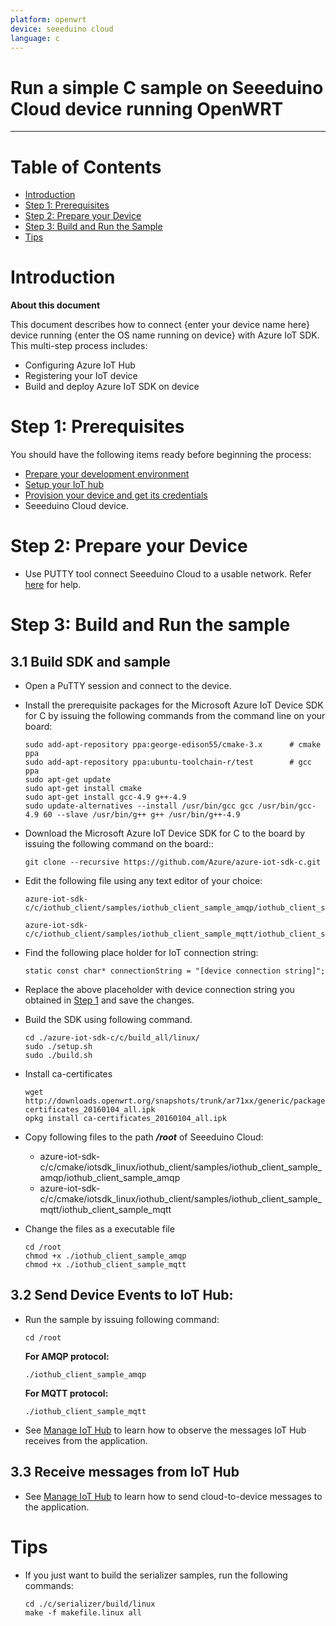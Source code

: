 ```yaml
---
platform: openwrt
device: seeeduino cloud
language: c
---
```


Run a simple C sample on Seeeduino Cloud device running OpenWRT
===
---

# Table of Contents

-   [Introduction](#Introduction)
-   [Step 1: Prerequisites](#Prerequisites)
-   [Step 2: Prepare your Device](#PrepareDevice)
-   [Step 3: Build and Run the Sample](#Build)
-   [Tips](#tips)


<a name="Introduction"></a>
# Introduction

**About this document**

This document describes how to connect {enter your device name here} device running {enter the OS name running on device} with Azure IoT SDK. This multi-step process includes:
-   Configuring Azure IoT Hub
-   Registering your IoT device
-   Build and deploy Azure IoT SDK on device

<a name="Prerequisites"></a>
# Step 1: Prerequisites

You should have the following items ready before beginning the process:

-   [Prepare your development environment][setup-devbox-linux]
-   [Setup your IoT hub][lnk-setup-iot-hub]
-   [Provision your device and get its credentials][lnk-manage-iot-hub]
-   Seeeduino Cloud device.

<a name="PrepareDevice"></a>
# Step 2: Prepare your Device
-   Use PUTTY tool connect Seeeduino Cloud to a usable network. Refer [here](http://www.seeedstudio.com/wiki/Seeeduino_Cloud) for help.

<a name="Build"></a>
# Step 3: Build and Run the sample

<a name="Load"></a>
## 3.1 Build SDK and sample

-   Open a PuTTY session and connect to the device.

-   Install the prerequisite packages for the Microsoft Azure IoT Device SDK for C by issuing the following commands from the command line on your board:

        sudo add-apt-repository ppa:george-edison55/cmake-3.x      # cmake ppa
        sudo add-apt-repository ppa:ubuntu-toolchain-r/test        # gcc ppa
        sudo apt-get update
        sudo apt-get install cmake
        sudo apt-get install gcc-4.9 g++-4.9
        sudo update-alternatives --install /usr/bin/gcc gcc /usr/bin/gcc-4.9 60 --slave /usr/bin/g++ g++ /usr/bin/g++-4.9

-   Download the Microsoft Azure IoT Device SDK for C to the board by issuing the following command on the board::

        git clone --recursive https://github.com/Azure/azure-iot-sdk-c.git

-   Edit the following file using any text editor of your choice:

        azure-iot-sdk-c/c/iothub_client/samples/iothub_client_sample_amqp/iothub_client_sample_amqp.c

        azure-iot-sdk-c/c/iothub_client/samples/iothub_client_sample_mqtt/iothub_client_sample_mqtt.c

-   Find the following place holder for IoT connection string:

        static const char* connectionString = "[device connection string]";

-   Replace the above placeholder with device connection string you obtained in [Step 1](#Prerequisites) and save the changes.

-   Build the SDK using following command.

        cd ./azure-iot-sdk-c/c/build_all/linux/
        sudo ./setup.sh
        sudo ./build.sh

-   Install ca-certificates

        wget http://downloads.openwrt.org/snapshots/trunk/ar71xx/generic/packages/base/ca-certificates_20160104_all.ipk
        opkg install ca-certificates_20160104_all.ipk

-   Copy following files to the path ***/root*** of Seeeduino Cloud:

    -   azure-iot-sdk-c/c/cmake/iotsdk_linux/iothub_client/samples/iothub_client_sample_amqp/iothub_client_sample_amqp
    -   azure-iot-sdk-c/c/cmake/iotsdk_linux/iothub_client/samples/iothub_client_sample_mqtt/iothub_client_sample_mqtt

-   Change the files as a executable file
        
        cd /root
        chmod +x ./iothub_client_sample_amqp
        chmod +x ./iothub_client_sample_mqtt


## 3.2 Send Device Events to IoT Hub:

-   Run the sample by issuing following command:

        cd /root

    **For AMQP protocol:**

        ./iothub_client_sample_amqp

    **For MQTT protocol:**

        ./iothub_client_sample_mqtt

-   See [Manage IoT Hub][lnk-manage-iot-hub] to learn how to observe the messages IoT Hub receives from the application.

## 3.3 Receive messages from IoT Hub

-   See [Manage IoT Hub][lnk-manage-iot-hub] to learn how to send cloud-to-device messages to the application.

<a name="tips"></a>
# Tips

- If you just want to build the serializer samples, run the following commands:

  ```
  cd ./c/serializer/build/linux
  make -f makefile.linux all
  ```

[setup-devbox-linux]: https://github.com/Azure/azure-iot-sdk-c/blob/master/doc/devbox_setup.md
[lnk-setup-iot-hub]: ../setup_iothub.md
[lnk-manage-iot-hub]: ../manage_iot_hub.md
